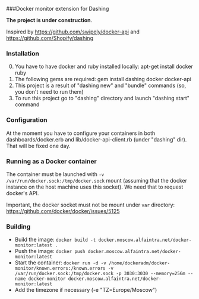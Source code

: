 ###Docker monitor extension for Dashing

**The project is under construction**.

Inspired by https://github.com/swipely/docker-api and https://github.com/Shopify/dashing

### Installation
0. You have to have docker and ruby installed locally: apt-get install docker ruby
1. The following gems are required: gem install dashing docker docker-api
2. This project is a result of "dashing new" and "bundle" commands (so, you don't need to run them)
3. To run this project go to "dashing" directory and launch "dashing start" command

### Configuration
At the moment you have to configure your containers in both dashboards/docker.erb
and lib/docker-api-client.rb (under "dashing" dir). That will be fixed one day.

### Running as a Docker container
The container must be launched with `-v /var/run/docker.sock:/tmp/docker.sock`
mount (assuming that the docker instance on the host machine uses this socket).
We need that to request docker's API.

Important, the docker socket must not be mount under `var` directory: https://github.com/docker/docker/issues/5125

### Building
* Build the image: `docker build -t docker.moscow.alfaintra.net/docker-monitor:latest .`
* Push the image: `docker push docker.moscow.alfaintra.net/docker-monitor:latest`
* Start the container: `docker run -d -v /home/dockeradm/docker-monitor/known.errors:/known.errors -v /var/run/docker.sock:/tmp/docker.sock -p 3030:3030 --memory=256m --name docker-monitor docker.moscow.alfaintra.net/docker-monitor:latest`
* Add the timezone if necessary (-e "TZ=Europe/Moscow")
